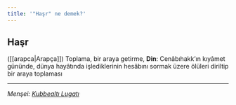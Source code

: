```yaml
---
title: '"Haşr" ne demek?'
---
```


## Haşr
([[arapca|Arapça]]) Toplama, bir araya getirme, **Din**: Cenâbıhakk’ın kıyâmet gününde, dünya hayâtında işlediklerinin hesâbını sormak üzere ölüleri diriltip bir araya toplaması

---
*Menşei: [Kubbealtı Lugatı](https://www.lugatim.com/s/Haşir)*
